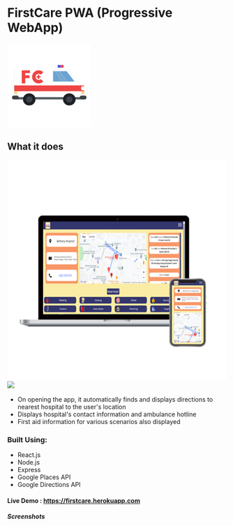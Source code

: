 # FirstCare PWA (Progressive WebApp) 
![First Care logo](client/public/logo192.png?raw=true "FirstCare")

## What it does
![Demo screenshot](docs/firstcare.png?raw=true "Demo" )
<img src="docs/firscare.png" width="250">
* On opening the app, it automatically finds and displays directions to nearest hospital to the user's location
* Displays hospital's contact information and ambulance hotline
* First aid information for various scenarios also displayed 

### Built Using:

- React.js
- Node.js
- Express
- Google Places API
- Google Directions API

#### Live Demo : https://firstcare.herokuapp.com

##### Screenshots

